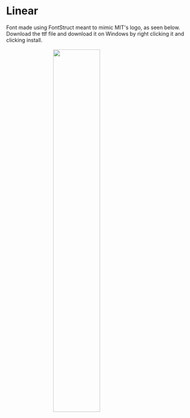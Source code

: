 # Linear

Font made using FontStruct meant to mimic MIT's logo, as seen below. Download the ttf file and download it on Windows by right clicking it and clicking install. 
<br>
<br>
<img src="https://upload.wikimedia.org/wikipedia/commons/0/0c/MIT_logo.svg" style="display: block; margin-left: auto; margin-right: auto; width: 50%;">
